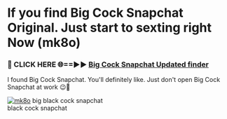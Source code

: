 # If you find Big Cock Snapchat Original. Just start to sexting right Now (mk8o)

<h3>🔴 CLICK HERE 🌐==►► <a href="https://tinyurl.com/mtbk5fxa" rel="nofollow">Big Cock Snapchat Updated finder</a></h3>

I found Big Cock Snapchat. You'll definitely like. Just don't open Big Cock Snapchat at work 😉💬

[![mk8o](https://i.imgur.com/Q8WKrnY.jpeg)](https://tinyurl.com/mtbk5fxa)
big black cock snapchat<br>
black cock snapchat